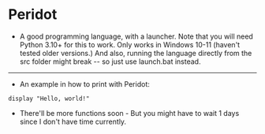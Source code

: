# Peridot
- A good programming language, with a launcher.
Note that you will need Python 3.10+ for this to work. Only works in Windows 10-11 (haven't tested older versions.)
And also, running the language directly from the src folder might break -- so just use launch.bat instead.
---
- An example in how to print with Peridot:
```
display "Hello, world!"
```
- There'll be more functions soon - But you might have to wait 1 days since I don't have time currently.
